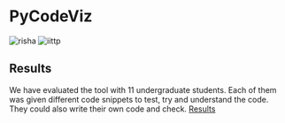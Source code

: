 # PyCodeViz
![risha](https://user-images.githubusercontent.com/42757231/99178239-0a095380-2737-11eb-8f94-75ca8f069377.png)
![iittp](https://user-images.githubusercontent.com/42757231/99178231-f3fb9300-2736-11eb-8942-0cde97e79d3b.png)


## Results
We have evaluated the tool with 11 undergraduate students. Each of them was given different code snippets to test, try and understand the code. They could also write their own code and check.
[Results](https://github.com/rishalab/PyCodeViz/tree/main/Results)

